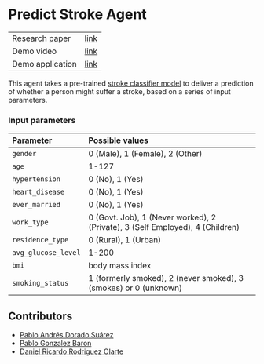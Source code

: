 # Predict Stroke Agent

|||
|:-|:-|
| Research paper    |[link](./Paper-IA-2022-2.pdf)                                  |
| Demo video        |[link](https://youtu.be/IvdUm4Av6TU)                           |
| Demo application  |[link](https://predict-stroke-agent-un2027631.netlify.app/)    |

This agent takes a pre-trained
[stroke classifier model](./StrokePrediction.ipynb)
to deliver a prediction of whether a person might suffer a stroke, based on a
series of input parameters.

### Input parameters

| Parameter             | Possible values                                                               |
| :-------------------- | :---------------------------------------------------------------------------- |
| `gender`              | 0 (Male), 1 (Female), 2 (Other)                                               |
| `age`                 | 1-127                                                                         |
| `hypertension`        | 0 (No), 1 (Yes)                                                               |
| `heart_disease`       | 0 (No), 1 (Yes)                                                               |
| `ever_married`        | 0 (No), 1 (Yes)                                                               |
| `work_type`           | 0 (Govt. Job), 1 (Never worked), 2 (Private), 3 (Self Employed), 4 (Children) |
| `residence_type`      | 0 (Rural), 1 (Urban)                                                          |
| `avg_glucose_level`   | 1-200                                                                         |
| `bmi`                 | body mass index                                                               |
| `smoking_status`      | 1 (formerly smoked), 2 (never smoked), 3 (smokes) or 0 (unknown)              |

## Contributors

- [Pablo Andrés Dorado Suárez](https://github.com/pandres95)
- [Pablo Gonzalez Baron](https://github.com/pgonzalezb4)
- [Daniel Ricardo Rodriguez Olarte](https://github.com/drodriguezol)
